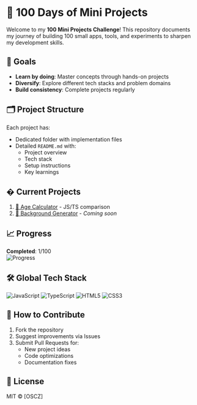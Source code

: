 # 🚀 100 Days of Mini Projects

Welcome to my **100 Mini Projects Challenge**! This repository documents my journey of building 100 small apps, tools, and experiments to sharpen my development skills.

## 📌 Goals
- **Learn by doing**: Master concepts through hands-on projects
- **Diversify**: Explore different tech stacks and problem domains
- **Build consistency**: Complete projects regularly

## 🗂️ Project Structure
Each project has:
- Dedicated folder with implementation files
- Detailed `README.md` with:
  - Project overview
  - Tech stack
  - Setup instructions
  - Key learnings

## � Current Projects
1. [🧮 Age Calculator](/1-Age_calculator/README.md) - JS/TS comparison
2. [🎨 Background Generator](#) - *Coming soon*

## 📈 Progress
**Completed**: 1/100  
![Progress](https://geps.dev/progress/1?title=Progress)


## 🛠️ Global Tech Stack
![JavaScript](https://img.shields.io/badge/-JavaScript-F7DF1E?logo=javascript&logoColor=black)
![TypeScript](https://img.shields.io/badge/-TypeScript-3178C6?logo=typescript&logoColor=white)
![HTML5](https://img.shields.io/badge/-HTML5-E34F26?logo=html5&logoColor=white)
![CSS3](https://img.shields.io/badge/-CSS3-1572B6?logo=css3&logoColor=white)

## 🤝 How to Contribute
1. Fork the repository
2. Suggest improvements via Issues
3. Submit Pull Requests for:
   - New project ideas
   - Code optimizations
   - Documentation fixes

## 📜 License
MIT © [OSCZ]